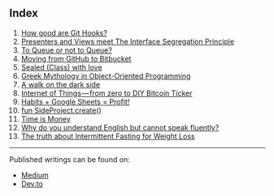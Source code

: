 Index
---

1. [How good are Git Hooks?](1-git-hooks/git-hooks.md)
2. [Presenters and Views meet The Interface Segregation Principle](2-presenters-views-interfaces/presenters-views-interfaces.md)
3. [To Queue or not to Queue?](3-queue/queue.md)
4. [Moving from GitHub to Bitbucket](4-from-github-to-bitbucket/from-github-to-bitbucket.md)
5. [Sealed (Class) with love](5-sealed-class/sealed-class.md)
6. [Greek Mythology in Object-Oriented Programming](6-greek-oop/greek-oop.md)
7. [A walk on the dark side](7-dark-side/dark-side.md)
8. [Internet of Things — from zero to DIY Bitcoin Ticker](8-arduino-bitcoin-diy/arduino-bitcoin-diy.md)
9. [Habits + Google Sheets = Profit!](9-habits-google-sheets/habits-google-sheets.md)
10. [fun SideProject.create()](10-fun-side-project-create/fun-side-project-create.md)
11. [Time is Money](11-time-is-money/time-is-money.md)
12. [Why do you understand English but cannot speak fluently?](12-input-output/input-output.md)
13. [The truth about Intermittent Fasting for Weight Loss](13-intermittent-fasting/intermittent-fasting.md)

*****

Published writings can be found on:
* [Medium](https://medium.com/@hector6872)
* [Dev.to](https://dev.to/hector6872)